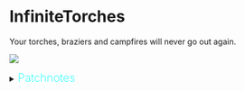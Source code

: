# InfiniteTorches

Your torches, braziers and campfires will never go out again.


![]([http://url/to/img.png](https://2.downloader.disk.yandex.ru/preview/1270d82ba67cc85a73c22062a299bb6074ec69ec800b18f9fbb53bb62f7c7ace/inf/Cw8etDaRN0aUN8Ym1STOnc45AMxwNGodGbeqaYDa43pulWzhZD7ln0qoO5YrnwmWkZ4rjIOvdOEUC-4kJiko1w%3D%3D?uid=1215953652&filename=2022-07-29_13-02-30.png&disposition=inline&hash=&limit=0&content_type=image%2Fpng&owner_uid=1215953652&tknv=v2&size=1903x964))

<details>
  <summary><b><span style="color:aqua;font-weight:200;font-size:20px">
    Patchnotes
</span></b></summary>

| Version | Changes                                                                                                                                                                                                                                             |
|---------|-----------------------------------------------------------------------------------------------------------------------------------------------------------------------------------------------------------------------------------------------------|
| 0.0.1     | Mod Released                                                                                    |

</details> 
